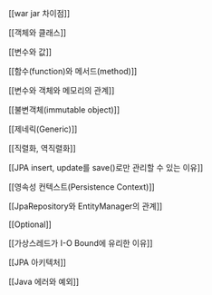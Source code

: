 [[war jar 차이점]]

[[객체와 클래스]]

[[변수와 값]]

[[함수(function)와 메서드(method)]]

[[변수와 객체와 메모리의 관계]]

[[불변객체(immutable object)]]

[[제네릭(Generic)]]

[[직렬화, 역직렬화]]

[[JPA insert, update를 save()로만 관리할 수 있는 이유]]

[[영속성 컨텍스트(Persistence Context)]]

[[JpaRepository와 EntityManager의 관계]]

[[Optional]]

[[가상스레드가 I-O Bound에 유리한 이유]]

[[JPA 아키텍처]]

[[Java 에러와 예외]]